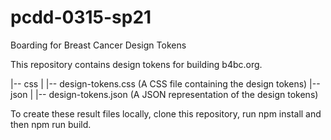 # pcdd-0315-sp21

Boarding for Breast Cancer Design Tokens

This repository contains design tokens for building b4bc.org.

|-- css | |-- design-tokens.css (A CSS file containing the design tokens) |-- json | |-- design-tokens.json (A JSON representation of the design tokens)

To create these result files locally, clone this repository, run npm install and then npm run build.
